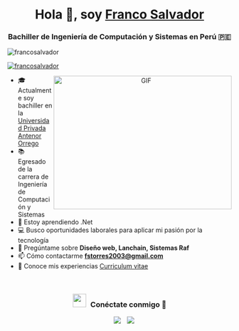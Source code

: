 <h1 align="center">Hola 👋, soy <a href="https://100rabhcsmc.github.io/Me.io/" target="blank">Franco Salvador</a></h1>
<h3 align="center">Bachiller de Ingeniería de Computación y Sistemas en Perú 🇵🇪</h3>

<p align="left"> <img src="https://komarev.com/ghpvc/?username=francosalvador&label=Profile%20views&color=0e75b6&style=flat" alt="francosalvador" /> </p>

<p align="left"> <a href="https://twitter.com/francosalvador" target="blank"><img src="https://img.shields.io/twitter/follow/francosalvador?logo=twitter&style=for-the-badge" alt="francosalvador" /></a> </p>

<a target="_blank" align="center">
  <img align="right" top="500" height="300" width="400" alt="GIF" src="https://media.giphy.com/media/SWoSkN6DxTszqIKEqv/giphy.gif">
</a>

- 🎓 Actualmente soy bachiller en la <a href="https://www.upao.edu.pe/" target="blank">Universidad Privada Antenor Orrego</a>
- 📚 Egresado de la carrera de Ingeniería de Computación y Sistemas
- 🌱 Estoy aprendiendo .Net
- 💻 Busco oportunidades laborales para aplicar mi pasión por la tecnología
- 💬 Pregúntame sobre **Diseño web, Lanchain, Sistemas Raf**
- 📫 Cómo contactarme **fstorres2003@gmail.com**
- 📄 Conoce mis experiencias <a href="https://github.com/Franco-Salvador/Me.io/blob/master/01FrancoSalvadorCV.pdf" target="blank">Curriculum vitae</a>

<br/>
<h3 align="center"> <img src="https://media.giphy.com/media/iY8CRBdQXODJSCERIr/giphy.gif" width="30" height="30" style="margin-right: 10px;">Conéctate conmigo 🤝 </h3>

<p align="center">

 <div align="center" class="icons-social" style="margin-left: 10px;">
        <a style="margin-left: 10px;" target="_blank" href="https://www.linkedin.com/in/franco-salvador-torres/">
            <img src="https://img.icons8.com/doodle/40/000000/linkedin--v2.png"></a>
        <a style="margin-left: 10px;" target="_blank" href="https://github.com/Franco-Salvador">
        <img src="https://img.icons8.com/doodle/40/000000/github--v1.png"></a>
</div>

